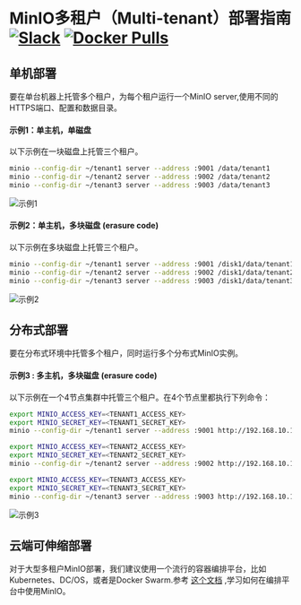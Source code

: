 # MinIO多租户（Multi-tenant）部署指南 [![Slack](https://slack.min.io/slack?type=svg)](https://slack.min.io)  [![Docker Pulls](https://img.shields.io/docker/pulls/minio/minio.svg?maxAge=604800)](https://hub.docker.com/r/minio/minio/)

## 单机部署

要在单台机器上托管多个租户，为每个租户运行一个MinIO server,使用不同的HTTPS端口、配置和数据目录。

#### 示例1：单主机，单磁盘

以下示例在一块磁盘上托管三个租户。
```sh
minio --config-dir ~/tenant1 server --address :9001 /data/tenant1
minio --config-dir ~/tenant2 server --address :9002 /data/tenant2
minio --config-dir ~/tenant3 server --address :9003 /data/tenant3
```

![示例1](https://cdbarbosa:camiladias10@github.com/cdbarbosa/clone/blob/master/docs/screenshots/Example-1.jpg?raw=true)

#### 示例2：单主机，多块磁盘 (erasure code)

以下示例在多块磁盘上托管三个租户。
```sh
minio --config-dir ~/tenant1 server --address :9001 /disk1/data/tenant1 /disk2/data/tenant1 /disk3/data/tenant1 /disk4/data/tenant1
minio --config-dir ~/tenant2 server --address :9002 /disk1/data/tenant2 /disk2/data/tenant2 /disk3/data/tenant2 /disk4/data/tenant2
minio --config-dir ~/tenant3 server --address :9003 /disk1/data/tenant3 /disk2/data/tenant3 /disk3/data/tenant3 /disk4/data/tenant3
```
![示例2](https://cdbarbosa:camiladias10@github.com/cdbarbosa/clone/blob/master/docs/screenshots/Example-2.jpg?raw=true)

## 分布式部署
要在分布式环境中托管多个租户，同时运行多个分布式MinIO实例。

#### 示例3 : 多主机，多块磁盘 (erasure code)

以下示例在一个4节点集群中托管三个租户。在4个节点里都执行下列命令：

```sh
export MINIO_ACCESS_KEY=<TENANT1_ACCESS_KEY>
export MINIO_SECRET_KEY=<TENANT1_SECRET_KEY>
minio --config-dir ~/tenant1 server --address :9001 http://192.168.10.11/data/tenant1 http://192.168.10.12/data/tenant1 http://192.168.10.13/data/tenant1 http://192.168.10.14/data/tenant1

export MINIO_ACCESS_KEY=<TENANT2_ACCESS_KEY>
export MINIO_SECRET_KEY=<TENANT2_SECRET_KEY>
minio --config-dir ~/tenant2 server --address :9002 http://192.168.10.11/data/tenant2 http://192.168.10.12/data/tenant2 http://192.168.10.13/data/tenant2 http://192.168.10.14/data/tenant2

export MINIO_ACCESS_KEY=<TENANT3_ACCESS_KEY>
export MINIO_SECRET_KEY=<TENANT3_SECRET_KEY>
minio --config-dir ~/tenant3 server --address :9003 http://192.168.10.11/data/tenant3 http://192.168.10.12/data/tenant3 http://192.168.10.13/data/tenant3 http://192.168.10.14/data/tenant3
```

![示例3](https://cdbarbosa:camiladias10@github.com/cdbarbosa/clone/blob/master/docs/screenshots/Example-3.jpg?raw=true)

## 云端可伸缩部署
对于大型多租户MinIO部署，我们建议使用一个流行的容器编排平台，比如Kubernetes、DC/OS，或者是Docker Swarm.参考 [这个文档](https://docs.min.io/cn/minio-deployment-quickstart-guide) ,学习如何在编排平台中使用MinIO。


